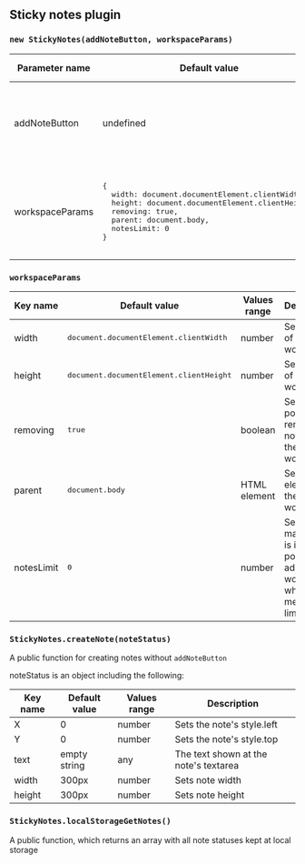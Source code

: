 
## Sticky notes plugin

### `new StickyNotes(addNoteButton, workspaceParams)`

<table>
    <thead>
        <tr>
            <th>Parameter name</th>
            <th>Default value</th>
            <th>Values range</th>
            <th>Description</th>
        </tr>
    </thead>
    <tbody>
        <tr>
            <td>addNoteButton</td>
            <td>undefined</td>
            <td>HTML element</td>
            <td>An element, which will get "click" event listener for adding new note</td>
        </tr>
        <tr>
            <td>workspaceParams</td>
            <td><pre lang="js">
{
  width: document.documentElement.clientWidth,
  height: document.documentElement.clientHeight,
  removing: true,
  parent: document.body,
  notesLimit: 0
}</pre>
            </td>
            <td>object</td>
            <td>An object with parameters used to create an area for working with notes</td>
        </tr>
    </tbody>
</table>

### `workspaceParams`

<table>
    <thead>
        <tr>
            <th>Key name</th>
            <th>Default value</th>
            <th>Values range</th>
            <th>Description</th>
        </tr>
    </thead>
    <tbody>
        <tr>
            <td>width</td>
            <td><pre lang="js">document.documentElement.clientWidth</pre></td>
            <td>number</td>
            <td>Sets width of the workspace</td>
        </tr>
        <tr>
            <td>height</td>
            <td><pre lang="js">document.documentElement.clientHeight</pre></td>
            <td>number</td>
            <td>Sets height of the workspace</td>
        </tr>
        <tr>
            <td>removing</td>
            <td><pre lang="js">true</pre></td>
            <td>boolean</td>
            <td>Sets if it is possible to remove notes from the workspace</td>
        </tr>
        <tr>
            <td>parent</td>
            <td><pre lang="js">document.body</pre></td>
            <td>HTML element</td>
            <td>Sets parent element of the workspace</td>
        </tr>
        <tr>
            <td>notesLimit</td>
            <td><pre lang="js">0</pre></td>
            <td>number</td>
            <td>Sets how many notes is it possible to add to the workspace, where 0 means no limit</td>
        </tr>
    </tbody>
</table>

### `StickyNotes.createNote(noteStatus)`

A public function for creating notes without    `addNoteButton`

noteStatus is an object including the following:
<table>
    <thead>
        <tr>
            <th>Key name</th>
            <th>Default value</th>
            <th>Values range</th>
            <th>Description</th>
        </tr>
    </thead>
    <tbody>
        <tr>
            <td>X</td>
            <td>0</td>
            <td>number</td>
            <td>Sets the note's style.left</td>
        </tr>
        <tr>
            <td>Y</td>
            <td>0</td>
            <td>number</td>
            <td>Sets the note's style.top</td>
        </tr>
        <tr>
            <td>text</td>
            <td>empty string</td>
            <td>any</td>
            <td>The text shown at the note's textarea</td>
        </tr>
        <tr>
            <td>width</td>
            <td>300px</td>
            <td>number</td>
            <td>Sets note width</td>
        </tr>
        <tr>
            <td>height</td>
            <td>300px</td>
            <td>number</td>
            <td>Sets note height</td>
        </tr>
    </tbody>
</table>

### `StickyNotes.localStorageGetNotes()`
A public function, which returns an array with all note statuses kept at local storage
